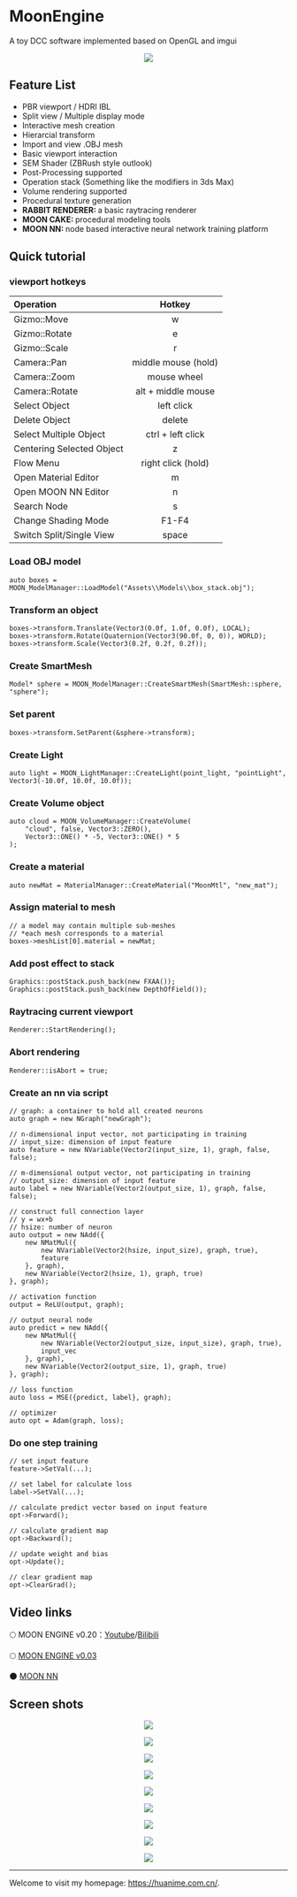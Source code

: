 # MoonEngine
A toy DCC software implemented based on OpenGL and imgui

<p align="center">
    <img src="ToyBox/Assets/Others/v02 (2).png">
</p>


## Feature List
- PBR viewport / HDRI IBL
- Split view / Multiple display mode
- Interactive mesh creation
- Hierarcial transform
- Import and view .OBJ mesh
- Basic viewport interaction
- SEM Shader (ZBRush style outlook)
- Post-Processing supported
- Operation stack (Something like the modifiers in 3ds Max)
- Volume rendering supported
- Procedural texture generation
- <strong>RABBIT RENDERER: </strong> a basic raytracing renderer
- <strong>MOON CAKE: </strong> procedural modeling tools
- <strong>MOON NN: </strong> node based interactive neural network training platform


## Quick tutorial
### viewport hotkeys
|Operation                  |Hotkey             |
|:-                         |:-:                |
|Gizmo::Move                |w                  |
|Gizmo::Rotate              |e                  |
|Gizmo::Scale               |r                  |
|Camera::Pan                |middle mouse (hold)|
|Camera::Zoom               |mouse wheel        |
|Camera::Rotate             |alt + middle mouse |
|Select Object              |left click         |
|Delete Object              |delete             |
|Select Multiple Object     |ctrl + left click  |
|Centering Selected Object  |z                  |
|Flow Menu                  |right click (hold) |
|Open Material Editor       |m                  |
|Open MOON NN Editor        |n                  |
|Search Node                |s                  |
|Change Shading Mode        |F1-F4              |
|Switch Split/Single View   |space              |

### Load OBJ model
```
auto boxes = MOON_ModelManager::LoadModel("Assets\\Models\\box_stack.obj");
```

### Transform an object
```
boxes->transform.Translate(Vector3(0.0f, 1.0f, 0.0f), LOCAL);
boxes->transform.Rotate(Quaternion(Vector3(90.0f, 0, 0)), WORLD);
boxes->transform.Scale(Vector3(0.2f, 0.2f, 0.2f));
```

### Create SmartMesh
```
Model* sphere = MOON_ModelManager::CreateSmartMesh(SmartMesh::sphere, "sphere");
```

### Set parent
```
boxes->transform.SetParent(&sphere->transform);
```

### Create Light
```
auto light = MOON_LightManager::CreateLight(point_light, "pointLight", Vector3(-10.0f, 10.0f, 10.0f));
```

### Create Volume object
```
auto cloud = MOON_VolumeManager::CreateVolume(
	"cloud", false, Vector3::ZERO(), 
	Vector3::ONE() * -5, Vector3::ONE() * 5
);
```

### Create a material
```
auto newMat = MaterialManager::CreateMaterial("MoonMtl", "new_mat");
```

### Assign material to mesh
```
// a model may contain multiple sub-meshes
// *each mesh corresponds to a material
boxes->meshList[0].material = newMat;
```

### Add post effect to stack
```
Graphics::postStack.push_back(new FXAA());
Graphics::postStack.push_back(new DepthOfField());
```

### Raytracing current viewport
```
Renderer::StartRendering();
```

### Abort rendering
```
Renderer::isAbort = true;
```

### Create an nn via script
```
// graph: a container to hold all created neurons
auto graph = new NGraph("newGraph");

// n-dimensional input vector, not participating in training
// input_size: dimension of input feature
auto feature = new NVariable(Vector2(input_size, 1), graph, false, false);

// m-dimensional output vector, not participating in training
// output_size: dimension of input feature
auto label = new NVariable(Vector2(output_size, 1), graph, false, false);

// construct full connection layer
// y = wx+b
// hsize: number of neuron
auto output = new NAdd({
    new NMatMul({
        new NVariable(Vector2(hsize, input_size), graph, true),
        feature
    }, graph),
    new NVariable(Vector2(hsize, 1), graph, true)
}, graph);
                
// activation function
output = ReLU(output, graph);

// output neural node
auto predict = new NAdd({
    new NMatMul({
        new NVariable(Vector2(output_size, input_size), graph, true),
        input_vec
    }, graph),
    new NVariable(Vector2(output_size, 1), graph, true)
}, graph);

// loss function
auto loss = MSE({predict, label}, graph);

// optimizer
auto opt = Adam(graph, loss);
```

### Do one step training
```
// set input feature
feature->SetVal(...);

// set label for calculate loss
label->SetVal(...);

// calculate predict vector based on input feature
opt->Forward();

// calculate gradient map
opt->Backward();

// update weight and bias
opt->Update();

// clear gradient map
opt->ClearGrad();
```


## Video links
:full_moon: MOON ENGINE v0.20：[Youtube](https://youtu.be/y4HRC0XTYNI)/[Bilibili](https://www.bilibili.com/video/BV1Ti4y1j7Bd)

:full_moon: [MOON ENGINE v0.03](https://www.bilibili.com/video/BV1iK4y1C7h7)

:new_moon: [MOON NN](https://www.bilibili.com/video/BV1GT4y137kx)


## Screen shots
<p align="center">
    <img src="ToyBox/Assets/Others/v02 (1).png">
</p>
<p align="center">
    <img src="ToyBox/Assets/Others/v02 (3).png">
</p>
<p align="center">
    <img src="ToyBox/Assets/Others/v02 (4).png">
</p>
<p align="center">
    <img src="ToyBox/Assets/Others/v02 (5).png">
</p>
<p align="center">
    <img src="ToyBox/Assets/Others/v02 (7).png">
</p>
<p align="center">
    <img src="ToyBox/Assets/Others/v02 (8).png">
</p>
<p align="center">
    <img src="ToyBox/Assets/Others/v02 (9).png">
</p>
<p align="center">
    <img src="ToyBox/Assets/Others/v02 (6).png">
</p>
<p align="center">
    <img src="ToyBox/Assets/Others/sc03.jpg">
</p>

---
Welcome to visit my homepage: https://huanime.com.cn/.
